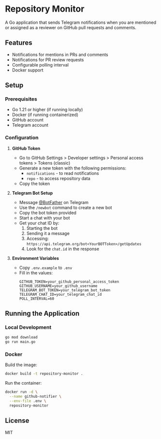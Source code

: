 # Repository Monitor

A Go application that sends Telegram notifications when you are mentioned or assigned as a reviewer on GitHub pull requests and comments.

## Features

- Notifications for mentions in PRs and comments
- Notifications for PR review requests
- Configurable polling interval
- Docker support

## Setup

### Prerequisites

- Go 1.21 or higher (if running locally)
- Docker (if running containerized)
- GitHub account
- Telegram account

### Configuration

1. **GitHub Token**
   - Go to GitHub Settings > Developer settings > Personal access tokens > Tokens (classic)
   - Generate a new token with the following permissions:
     - `notifications` - to read notifications
     - `repo` - to access repository data
   - Copy the token

2. **Telegram Bot Setup**
   - Message [@BotFather](https://t.me/botfather) on Telegram
   - Use the `/newbot` command to create a new bot
   - Copy the bot token provided
   - Start a chat with your bot
   - Get your chat ID by:
     1. Starting the bot
     2. Sending it a message
     3. Accessing: `https://api.telegram.org/bot<YourBOTToken>/getUpdates`
     4. Look for the `chat.id` in the response

3. **Environment Variables**
   - Copy `.env.example` to `.env`
   - Fill in the values:
     ```
     GITHUB_TOKEN=your_github_personal_access_token
     GITHUB_USERNAME=your_github_username
     TELEGRAM_BOT_TOKEN=your_telegram_bot_token
     TELEGRAM_CHAT_ID=your_telegram_chat_id
     POLL_INTERVAL=60
     ```

## Running the Application

### Local Development

```bash
go mod download
go run main.go
```

### Docker

Build the image:
```bash
docker build -t repository-monitor .
```

Run the container:
```bash
docker run -d \
  --name github-notifier \
  --env-file .env \
  repository-monitor
```

## License

MIT 